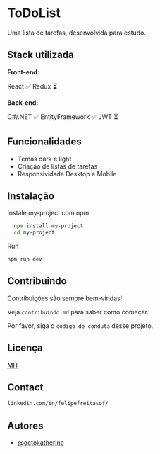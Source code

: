 
# ToDoList

Uma lista de tarefas, desenvolvida para estudo.

## Stack utilizada

**Front-end:**

React ✅
Redux ⏳

**Back-end:**

C#/.NET ✅
EntityFramework ✅
JWT ⏳


## Funcionalidades

- Temas dark e light
- Criação de listas de tarefas
- Responsividade Desktop e Mobile


## Instalação

Instale my-project com npm

```bash
  npm install my-project
  cd my-project
```

Run

```bash
npm run dev
```
    
## Contribuindo

Contribuições são sempre bem-vindas!

Veja `contribuindo.md` para saber como começar.

Por favor, siga o `código de conduta` desse projeto.


## Licença

[MIT](https://choosealicense.com/licenses/mit/)


## Contact

```bash
linkedin.com/in/felipefreitasof/
```
## Autores

- [@octokatherine](https://www.github.com/devfelipeeduardo)

